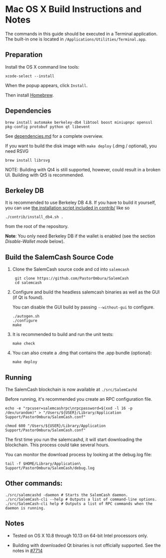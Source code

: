 Mac OS X Build Instructions and Notes
=====================================
The commands in this guide should be executed in a Terminal application.
The built-in one is located in `/Applications/Utilities/Terminal.app`.

Preparation
-----------
Install the OS X command line tools:

`xcode-select --install`

When the popup appears, click `Install`.

Then install [Homebrew](https://brew.sh).

Dependencies
------------

    brew install automake berkeley-db4 libtool boost miniupnpc openssl pkg-config protobuf python qt libevent

See [dependencies.md](dependencies.md) for a complete overview.

If you want to build the disk image with `make deploy` (.dmg / optional), you need RSVG

    brew install librsvg

NOTE: Building with Qt4 is still supported, however, could result in a broken UI. Building with Qt5 is recommended.

Berkeley DB
-----------
It is recommended to use Berkeley DB 4.8. If you have to build it yourself,
you can use [the installation script included in contrib/](/contrib/install_db4.sh)
like so

```shell
./contrib/install_db4.sh .
```

from the root of the repository.

**Note**: You only need Berkeley DB if the wallet is enabled (see the section *Disable-Wallet mode* below).

Build the SalemCash Source Code
-------------------------------

1. Clone the SalemCash source code and cd into `salemcash`

        git clone https://github.com/PastorOmbura/SalemCash
        cd salemcash

2.  Configure and build the headless salemcash binaries as well as the GUI (if Qt is found).

    You can disable the GUI build by passing `--without-gui` to configure.

        ./autogen.sh
        ./configure
        make

3.  It is recommended to build and run the unit tests:

        make check

4.  You can also create a .dmg that contains the .app bundle (optional):

        make deploy

Running
-------

The SalemCash blockchain is now available at `./src/SalemCashd`

Before running, it's recommended you create an RPC configuration file.

    echo -e "rpcuser=salemcashrpc\nrpcpassword=$(xxd -l 16 -p /dev/urandom)" > "/Users/${USER}/Library/Application Support/PastorOmbura/SalemCash.conf"

    chmod 600 "/Users/${USER}/Library/Application Support/PastorOmbura/SalemCash.conf"

The first time you run the salemcashd, it will start downloading the blockchain. This process could take several hours.

You can monitor the download process by looking at the debug.log file:

    tail -f $HOME/Library/Application\ Support/PastorOmbura/SalemCash/debug.log

Other commands:
--------------

    ./src/salemcashd -daemon # Starts the SalemCash daemon.
    ./src/SalemCash-cli --help # Outputs a list of command-line options.
    ./src/SalemCash-cli help # Outputs a list of RPC commands when the daemon is running.

Notes
-----

* Tested on OS X 10.8 through 10.13 on 64-bit Intel processors only.

* Building with downloaded Qt binaries is not officially supported. See the notes in [#7714](https://github.com/PastorOmbura/SalemCash/issues/7714)

